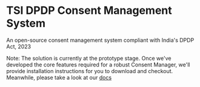 # TSI DPDP Consent Management System

An open-source consent management system compliant with India's DPDP Act, 2023

Note: The solution is currently at the prototype stage. Once we've developed the core features required for a robust Consent Manager, we'll provide installation instructions for you to download and checkout. Meanwhile, please take a look at our [docs](https://github.com/tsi-coop/tsi-dpdp-cms/tree/d19e4c5603821996fc9b7f5ce7ccfbe0e81d6dfd/docs/design)
